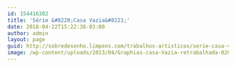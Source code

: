 ```yaml
---
id: 154416302
title: 'Série &#8220;Casa Vazia&#8221;'
date: 2018-04-22T15:22:38-03:00
author: admin
layout: page
guid: http://sobredesenho.limpens.com/trabalhos-artisticos/serie-casa-vazia/
image: /wp-content/uploads/2013/04/Graphias-casa-Vazia-retrabalhada-020baixa.jpg
---
```

<div id='gallery-23' class='gallery galleryid-154416302 gallery-columns-3 gallery-size-thumbnail'>
  <figure class='gallery-item'> 
  
  <div class='gallery-icon '>
    <a href='https://i1.wp.com/sobredesenho.limpens.com/wp-content/uploads/2013/04/006_pequena.jpg.thumb_.jpg'><img width="1" height="1" src="https://i1.wp.com/sobredesenho.limpens.com/wp-content/uploads/2013/04/006_pequena.jpg.thumb_.jpg?resize=1%2C1&#038;ssl=1" class="attachment-thumbnail size-thumbnail" alt="" loading="lazy" data-recalc-dims="1" /></a>
  </div></figure><figure class='gallery-item'> 
  
  <div class='gallery-icon '>
    <a href='https://i1.wp.com/sobredesenho.limpens.com/wp-content/uploads/2013/04/009_pequena.jpg.thumb_.jpg'><img width="1" height="1" src="https://i1.wp.com/sobredesenho.limpens.com/wp-content/uploads/2013/04/009_pequena.jpg.thumb_.jpg?resize=1%2C1&#038;ssl=1" class="attachment-thumbnail size-thumbnail" alt="" loading="lazy" data-recalc-dims="1" /></a>
  </div></figure><figure class='gallery-item'> 
  
  <div class='gallery-icon '>
    <a href='https://i0.wp.com/sobredesenho.limpens.com/wp-content/uploads/2013/04/001_pequena.jpg.scaled500.jpg'><img width="1" height="1" src="https://i0.wp.com/sobredesenho.limpens.com/wp-content/uploads/2013/04/001_pequena.jpg.scaled500.jpg?resize=1%2C1&#038;ssl=1" class="attachment-thumbnail size-thumbnail" alt="" loading="lazy" data-recalc-dims="1" /></a>
  </div></figure><figure class='gallery-item'> 
  
  <div class='gallery-icon '>
    <a href='https://i0.wp.com/sobredesenho.limpens.com/wp-content/uploads/2013/04/004_pequena.jpg.thumb_.jpg'><img width="1" height="1" src="https://i0.wp.com/sobredesenho.limpens.com/wp-content/uploads/2013/04/004_pequena.jpg.thumb_.jpg?resize=1%2C1&#038;ssl=1" class="attachment-thumbnail size-thumbnail" alt="" loading="lazy" data-recalc-dims="1" /></a>
  </div></figure><figure class='gallery-item'> 
  
  <div class='gallery-icon '>
    <a href='https://i0.wp.com/sobredesenho.limpens.com/wp-content/uploads/2013/04/003_pequena.jpg.thumb_.jpg'><img width="1" height="1" src="https://i0.wp.com/sobredesenho.limpens.com/wp-content/uploads/2013/04/003_pequena.jpg.thumb_.jpg?resize=1%2C1&#038;ssl=1" class="attachment-thumbnail size-thumbnail" alt="" loading="lazy" data-recalc-dims="1" /></a>
  </div></figure><figure class='gallery-item'> 
  
  <div class='gallery-icon '>
    <a href='https://i2.wp.com/sobredesenho.limpens.com/wp-content/uploads/2013/04/005_pequena.jpg.thumb_.jpg'><img width="1" height="1" src="https://i2.wp.com/sobredesenho.limpens.com/wp-content/uploads/2013/04/005_pequena.jpg.thumb_.jpg?resize=1%2C1&#038;ssl=1" class="attachment-thumbnail size-thumbnail" alt="" loading="lazy" data-recalc-dims="1" /></a>
  </div></figure><figure class='gallery-item'> 
  
  <div class='gallery-icon '>
    <a href='https://i1.wp.com/sobredesenho.limpens.com/wp-content/uploads/2013/04/007_pequena.jpg.thumb_.jpg'><img width="1" height="1" src="https://i1.wp.com/sobredesenho.limpens.com/wp-content/uploads/2013/04/007_pequena.jpg.thumb_.jpg?resize=1%2C1&#038;ssl=1" class="attachment-thumbnail size-thumbnail" alt="" loading="lazy" data-recalc-dims="1" /></a>
  </div></figure><figure class='gallery-item'> 
  
  <div class='gallery-icon '>
    <a href='https://i1.wp.com/sobredesenho.limpens.com/wp-content/uploads/2013/04/008_pequena.jpg.thumb_.jpg'><img width="1" height="1" src="https://i1.wp.com/sobredesenho.limpens.com/wp-content/uploads/2013/04/008_pequena.jpg.thumb_.jpg?resize=1%2C1&#038;ssl=1" class="attachment-thumbnail size-thumbnail" alt="" loading="lazy" data-recalc-dims="1" /></a>
  </div></figure><figure class='gallery-item'> 
  
  <div class='gallery-icon '>
    <a href='https://i1.wp.com/sobredesenho.limpens.com/wp-content/uploads/2013/04/001_pequena.jpg.thumb_.jpg'><img width="1" height="1" src="https://i1.wp.com/sobredesenho.limpens.com/wp-content/uploads/2013/04/001_pequena.jpg.thumb_.jpg?resize=1%2C1&#038;ssl=1" class="attachment-thumbnail size-thumbnail" alt="" loading="lazy" data-recalc-dims="1" /></a>
  </div></figure>
</div>